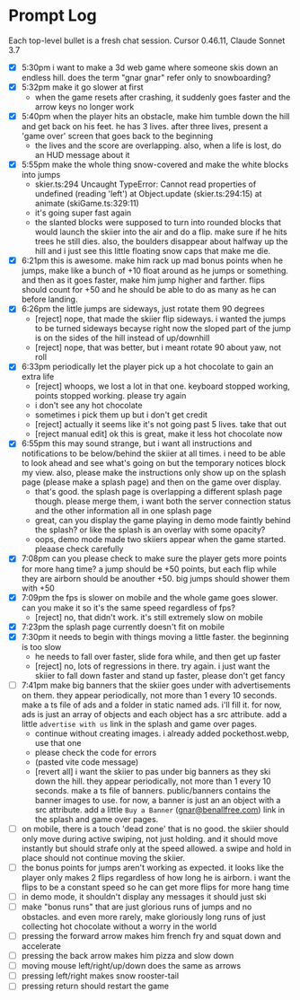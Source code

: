 # Prompt Log

Each top-level bullet is a fresh chat session. Cursor 0.46.11, Claude Sonnet 3.7

- [x] 5:30pm i want to make a 3d web game where someone skis down an endless hill. does the term "gnar gnar" refer only to snowboarding?
- [x] 5:32pm make it go slower at first
  - when the game resets after crashing, it suddenly goes faster and the arrow keys no longer work
- [x] 5:40pm when the player hits an obstacle, make him tumble down the hill and get back on his feet. he has 3 lives. after three lives, present a 'game over' screen that goes back to the beginning
  - the lives and the score are overlapping. also, when a life is lost, do an HUD message about it
- [x] 5:55pm make the whole thing snow-covered and make the white blocks into jumps
  - skier.ts:294 Uncaught TypeError: Cannot read properties of undefined (reading 'left') at Object.update (skier.ts:294:15) at animate (skiGame.ts:329:11)
  - it's going super fast again
  - the slanted blocks were supposed to turn into rounded blocks that would launch the skiier into the air and do a flip. make sure if he hits trees he still dies. also, the boulders disappear about halfway up the hill and i just see this little floating snow caps that make me die.
- [x] 6:21pm this is awesome. make him rack up mad bonus points when he jumps, make like a bunch of +10 float around as he jumps or something. and then as it goes faster, make him jump higher and farther. flips should count for +50 and he should be able to do as many as he can before landing.
- [x] 6:26pm the little jumps are sideways, just rotate them 90 degrees
  - [reject] nope, that made the skiier flip sideways. i wanted the jumps to be turned sideways becayse right now the sloped part of the jump is on the sides of the hill instead of up/downhill
  - [reject] nope, that was better, but i meant rotate 90 about yaw, not roll
- [x] 6:33pm periodically let the player pick up a hot chocolate to gain an extra life
  - [reject] whoops, we lost a lot in that one. keyboard stopped working, points stopped working. please try again
  - i don't see any hot chocolate
  - sometimes i pick them up but i don't get credit
  - [reject] actually it seems like it's not going past 5 lives. take that out
  - [reject manual edit] ok this is great, make it less hot chocolate now
- [x] 6:55pm this may sound strange, but i want all instructions and notifications to be below/behind the skiier at all times. i need to be able to look ahead and see what's going on but the temporary notices block my view. also, please make the instructions only show up on the splash page (please make a splash page) and then on the game over display.
  - that's good. the splash page is overlapping a different splash page though. please merge them, i want both the server connection status and the other information all in one splash page
  - great, can you display the game playing in demo mode faintly behind the splash? or like the splash is an overlay with some opacity?
  - oops, demo mode made two skiiers appear when the game started. pleaase check carefully
- [x] 7:08pm can you please check to make sure the player gets more points for more hang time? a jump should be +50 points, but each flip while they are airborn should be anouther +50. big jumps should shower them with +50
- [x] 7:09pm the fps is slower on mobile and the whole game goes slower. can you make it so it's the same speed regardless of fps?
  - [reject] no, that didn't work. it's still extremely slow on mobile
- [x] 7:23pm the splash page currently doesn't fit on mobile
- [x] 7:30pm it needs to begin with things moving a little faster. the beginning is too slow
  - he needs to fall over faster, slide fora while, and then get up faster
  - [reject] no, lots of regressions in there. try again. i just want the skiier to fall down faster and stand up faster, please don't get fancy
- [ ] 7:41pm make big banners that the skiier goes under with advertisements on them. they appear periodically, not more than 1 every 10 seconds. make a ts file of ads and a folder in static named ads. i'll fill it. for now, ads is just an array of objects and each object has a src attribute. add a little `advertise with us` link in the splash and game over pages.
  - continue without creating images. i already added pockethost.webp, use that one
  - please check the code for errors
  - (pasted vite code message)
  - [revert all] i want the skiier to pas under big banners as they ski down the hill. they appear periodically, not more than 1 every 10 seconds. make a ts file of banners. public/banners contains the banner images to use. for now, a banner is just an an object with a src attribute. add a little `Buy a Banner` (gnar@benallfree.com) link in the splash and game over pages.
- [ ] on mobile, there is a touch 'dead zone' that is no good. the skiier should only move during active swiping, not just holding. and it should move instantly but should strafe only at the speed allowed. a swipe and hold in place should not continue moving the skiier.
- [ ] the bonus points for jumps aren't working as expected. it looks like the player only makes 2 flips regardless of how long he is airborn. i want the flips to be a constant speed so he can get more flips for more hang time
- [ ] in demo mode, it shouldn't display any messages it should just ski
- [ ] make "bonus runs" that are just glorious runs of jumps and no obstacles. and even more rarely, make gloriously long runs of just collecting hot chocolate without a worry in the world
- [ ] pressing the forward arrow makes him french fry and squat down and accelerate
- [ ] pressing the back arrow makes him pizza and slow down
- [ ] moving mouse left/right/up/down does the same as arrows
- [ ] pressing left/right makes snow rooster-tail
- [ ] pressing return should restart the game
